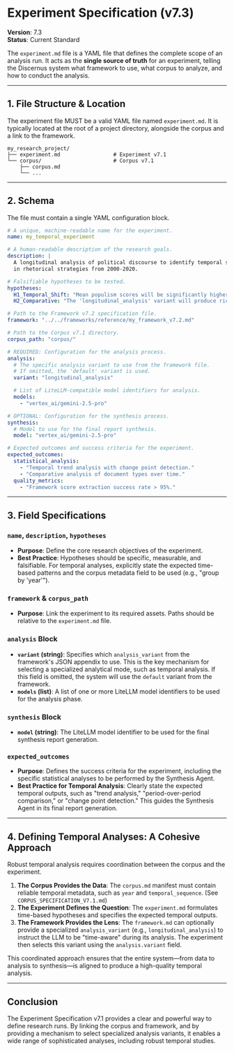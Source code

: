 # Experiment Specification (v7.3)

**Version**: 7.3  
**Status**: Current Standard

The `experiment.md` file is a YAML file that defines the complete scope of an analysis run. It acts as the **single source of truth** for an experiment, telling the Discernus system what framework to use, what corpus to analyze, and how to conduct the analysis.

---

## 1. File Structure & Location
The experiment file MUST be a valid YAML file named `experiment.md`. It is typically located at the root of a project directory, alongside the corpus and a link to the framework.

```
my_research_project/
├── experiment.md                 # Experiment v7.1
└── corpus/                       # Corpus v7.1
    ├── corpus.md
    └── ...
```

---

## 2. Schema
The file must contain a single YAML configuration block.

```yaml
# A unique, machine-readable name for the experiment.
name: my_temporal_experiment

# A human-readable description of the research goals.
description: |
  A longitudinal analysis of political discourse to identify temporal shifts
  in rhetorical strategies from 2000-2020.

# Falsifiable hypotheses to be tested.
hypotheses:
  H1_Temporal_Shift: "Mean populism scores will be significantly higher post-2016 (group by 'year')."
  H2_Comparative: "The 'longitudinal_analysis' variant will produce richer temporal insights."

# Path to the Framework v7.2 specification file.
framework: "../../frameworks/reference/my_framework_v7.2.md"

# Path to the Corpus v7.1 directory.
corpus_path: "corpus/"

# REQUIRED: Configuration for the analysis process.
analysis:
  # The specific analysis variant to use from the framework file.
  # If omitted, the 'default' variant is used.
  variant: "longitudinal_analysis"

  # List of LiteLLM-compatible model identifiers for analysis.
  models:
    - "vertex_ai/gemini-2.5-pro"

# OPTIONAL: Configuration for the synthesis process.
synthesis:
  # Model to use for the final report synthesis.
  model: "vertex_ai/gemini-2.5-pro"

# Expected outcomes and success criteria for the experiment.
expected_outcomes:
  statistical_analysis:
    - "Temporal trend analysis with change point detection."
    - "Comparative analysis of document types over time."
  quality_metrics:
    - "Framework score extraction success rate > 95%."
```

---

## 3. Field Specifications

### `name`, `description`, `hypotheses`
- **Purpose**: Define the core research objectives of the experiment.
- **Best Practice**: Hypotheses should be specific, measurable, and falsifiable. For temporal analyses, explicitly state the expected time-based patterns and the corpus metadata field to be used (e.g., "group by 'year'").

### `framework` & `corpus_path`
- **Purpose**: Link the experiment to its required assets. Paths should be relative to the `experiment.md` file.

### `analysis` Block
- **`variant` (string)**: Specifies which `analysis_variant` from the framework's JSON appendix to use. This is the key mechanism for selecting a specialized analytical mode, such as temporal analysis. If this field is omitted, the system will use the `default` variant from the framework.
- **`models` (list)**: A list of one or more LiteLLM model identifiers to be used for the analysis phase.

### `synthesis` Block
- **`model` (string)**: The LiteLLM model identifier to be used for the final synthesis report generation.

### `expected_outcomes`
- **Purpose**: Defines the success criteria for the experiment, including the specific statistical analyses to be performed by the Synthesis Agent.
- **Best Practice for Temporal Analysis**: Clearly state the expected temporal outputs, such as "trend analysis," "period-over-period comparison," or "change point detection." This guides the Synthesis Agent in its final report generation.

---

## 4. Defining Temporal Analyses: A Cohesive Approach
Robust temporal analysis requires coordination between the corpus and the experiment.

1.  **The Corpus Provides the Data**: The `corpus.md` manifest must contain reliable temporal metadata, such as `year` and `temporal_sequence`. (See `CORPUS_SPECIFICATION_V7.1.md`)
2.  **The Experiment Defines the Question**: The `experiment.md` formulates time-based hypotheses and specifies the expected temporal outputs.
3.  **The Framework Provides the Lens**: The `framework.md` can optionally provide a specialized `analysis_variant` (e.g., `longitudinal_analysis`) to instruct the LLM to be "time-aware" during its analysis. The experiment then selects this variant using the `analysis.variant` field.

This coordinated approach ensures that the entire system—from data to analysis to synthesis—is aligned to produce a high-quality temporal analysis.

---

## Conclusion
The Experiment Specification v7.1 provides a clear and powerful way to define research runs. By linking the corpus and framework, and by providing a mechanism to select specialized analysis variants, it enables a wide range of sophisticated analyses, including robust temporal studies.
